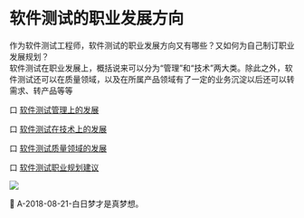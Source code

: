 
# 软件测试的职业发展方向

作为软件测试工程师，软件测试的职业发展方向又有哪些？又如何为自己制订职业发展规划？    
软件测试在职业发展上，概括说来可以分为“管理”和“技术”两大类。除此之外，软件测试还可以在质量领域，以及在所属产品领域有了一定的业务沉淀以后还可以转需求、转产品等等

口  [软件测试管理上的发展](books/软件测试管理上的发展.md)

口  [软件测试在技术上的发展](books/软件测试在技术上的发展.md)

口  [软件测试质量领域的发展](books/软件测试质量领域的发展.md)

口  [软件测试职业规划建议](books/软件测试工程师的职业规划建议1.md)

![](https://shen89s.github.io/resFiles/r2/软件测试发展方向.jpg)

:bell: A-2018-08-21-白日梦才是真梦想。
